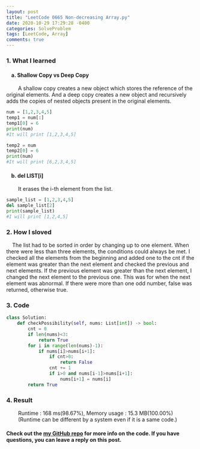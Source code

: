 ```yaml
---
layout: post
title: "LeetCode 0665 Non-decreasing Array.py"
date: 2020-10-29 17:29:28 -0400
categories: SolveProblem
tags: [LeetCode, Array]
comments: true
---
```


### 1. What I learned
#### &nbsp;&nbsp;&nbsp;&nbsp;a. Shallow Copy vs Deep Copy
&nbsp;&nbsp;&nbsp;&nbsp;&nbsp;&nbsp;&nbsp;&nbsp;A shallow copy creates a new object which stores the reference of the original elements. And a deep copy creates a new object and recursively adds the copies of nested objects present in the original elements.
```python
num = [1,2,3,4,5]
temp1 = num[:]
temp1[0] = 6
print(num)
#It will print [1,2,3,4,5]

temp2 = num
temp2[0] = 6
print(num)
#It will print [6,2,3,4,5]
```
#### &nbsp;&nbsp;&nbsp;&nbsp;b. del LIST[i]
&nbsp;&nbsp;&nbsp;&nbsp;&nbsp;&nbsp;&nbsp;&nbsp;It erases the i-th element from the list.
```python
sample_list = [1,2,3,4,5]
del sample_list[2]
print(sample_list)
#I will print [1,2,4,5]
```

### 2. How I sloved
&nbsp;&nbsp;&nbsp;&nbsp;The list had to be sorted in order by changing up to one element. When there were less than three elements, the conditions could always be met. I checked all the elements from the beginning and added one to the cnt if the element was greater than the next element and checked the previous and next elements. If the previous element was greater than the next element, I changed the next element to the previous one. This was for when the next element was abnormal. If there were more than one odd number, false was returned, otherwise true.

### 3. Code
```python
class Solution:
    def checkPossibility(self, nums: List[int]) -> bool:
        cnt = 0
        if len(nums)<3:
            return True
        for i in range(len(nums)-1):
            if nums[i]>nums[i+1]:
                if cnt>0:
                    return False
                cnt += 1
                if i>0 and nums[i-1]>nums[i+1]:
                    nums[i+1] = nums[i]
        return True
```

### 4. Result
&nbsp;&nbsp;&nbsp;&nbsp;&nbsp;&nbsp;&nbsp;&nbsp;Runtime : 168 ms(98.67%), Memory usage : 15.3 MB(100.00%)  
&nbsp;&nbsp;&nbsp;&nbsp;&nbsp;&nbsp;&nbsp;&nbsp;(Runtime can be different by a system even if it is a same code.)

#### Check out the [my GitHub repo][hyuk-gh] for more info on the code. If you have questions, you can leave a reply on this post.
[hyuk-gh]:   https://github.com/dlgur1994/StudyAlgorithms
